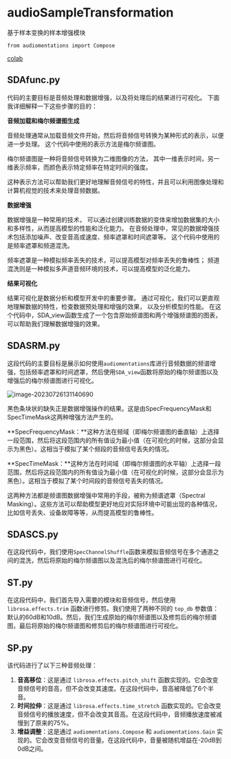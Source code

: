 # audioSampleTransformation

基于样本变换的样本增强模块

```
from audiomentations import Compose
```

[colab](https://colab.research.google.com/github/lucas-fpaiva/survey-audio-aug/blob/main/survey_aug.ipynb#scrollTo=7NLp7EUxrEh-)

## SDAfunc.py

代码的主要目标是音频处理和数据增强，以及将处理后的结果进行可视化。
下面我详细解释一下这些步骤的目的：

**音频加载和梅尔频谱图生成**

音频处理通常从加载音频文件开始，然后将音频信号转换为某种形式的表示，以便进一步处理。
这个代码中使用的表示方法是梅尔频谱图。

梅尔频谱图是一种将音频信号转换为二维图像的方法，
其中一维表示时间，另一维表示频率，而颜色表示特定频率在特定时间的强度。

这种表示方法可以帮助我们更好地理解音频信号的特性，并且可以利用图像处理和计算机视觉的技术来处理音频数据。

**数据增强**

数据增强是一种常用的技术，
可以通过创建训练数据的变体来增加数据集的大小和多样性，从而提高模型的性能和泛化能力。
在音频处理中，常见的数据增强技术包括添加噪声、改变音高或速度、频率遮罩和时间遮罩等。
这个代码中使用的是频率遮罩和频道混洗。

频率遮罩是一种模拟频率丢失的技术，可以提高模型对频率丢失的鲁棒性；
频道混洗则是一种模拟多声道音频环境的技术，可以提高模型的泛化能力。

**结果可视化**

结果可视化是数据分析和模型开发中的重要步骤。
通过可视化，我们可以更直观地理解数据的特性，检查数据预处理和增强的效果， 以及分析模型的性能。
在这个代码中，SDA_view函数生成了一个包含原始频谱图和两个增强频谱图的图表， 可以帮助我们理解数据增强的效果。

## SDASRM.py

这段代码的主要目标是展示如何使用`audiomentations`库进行音频数据的频谱增强，包括频率遮罩和时间遮罩，然后使用`SDA_view`函数将原始的梅尔频谱图以及增强后的梅尔频谱图进行可视化。

![image-20230726131140690](C:\Users\79355\AppData\Roaming\Typora\typora-user-images\image-20230726131140690.png)

黑色条块状的缺失正是数据增强操作的结果。这是由SpecFrequencyMask和SpecTimeMask这两种增强方法产生的。

**SpecFrequencyMask：**这种方法在频域（即梅尔频谱图的垂直轴）上选择一段范围，然后将这段范围内的所有值设为最小值（在可视化的时候，这部分会显示为黑色）。这相当于模拟了某个频段的音频信号丢失的情况。

**SpecTimeMask：**这种方法在时间域（即梅尔频谱图的水平轴）上选择一段范围，然后将这段范围内的所有值设为最小值（在可视化的时候，这部分会显示为黑色）。这相当于模拟了某个时间段的音频信号丢失的情况。

这两种方法都是频谱图数据增强中常用的手段，被称为频谱遮罩（Spectral Masking）。这些方法可以帮助模型更好地应对实际环境中可能出现的各种情况，比如信号丢失、设备故障等等，从而提高模型的鲁棒性。

## SDASCS.py

在这段代码中，我们使用`SpecChannelShuffle`函数来模拟音频信号在多个通道之间的混洗，然后将原始的梅尔频谱图以及混洗后的梅尔频谱图进行可视化。

## ST.py

在这段代码中，我们首先导入需要的模块和音频信号，然后使用 `librosa.effects.trim` 函数进行修剪。我们使用了两种不同的 `top_db` 参数值：默认的60dB和10dB。然后，我们生成原始的梅尔频谱图以及修剪后的梅尔频谱图，最后将原始的梅尔频谱图和修剪后的梅尔频谱图进行可视化。

## SP.py

该代码进行了以下三种音频处理：

1. **音高移位**：这是通过 `librosa.effects.pitch_shift` 函数实现的。它会改变音频信号的音高，但不会改变其速度。在这段代码中，音高被降低了6个半音。
2. **时间拉伸**：这是通过 `librosa.effects.time_stretch` 函数实现的。它会改变音频信号的播放速度，但不会改变其音高。在这段代码中，音频播放速度被减慢到了原来的75%。
3. **增益调整**：这是通过 `audiomentations.Compose` 和 `audiomentations.Gain` 实现的。它会改变音频信号的音量。在这段代码中，音量被随机增益在-20dB到0dB之间。
